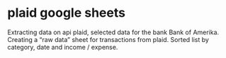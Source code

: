 # plaid google sheets

Extracting data on api plaid, selected data for the bank
Bank of Amerika. Creating a “raw data” sheet for transactions from plaid. Sorted list by category, date and income / expense.
